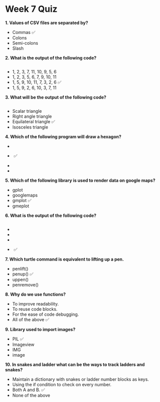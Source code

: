 # Week 7 Quiz

**1. Values of CSV files are separated by?**
- Commas  ✅
- Colons
- Semi-colons
- Slash

**2. What is the output of the following code?**
	
<img src="https://storage.googleapis.com/swayam-node1-production.appspot.com/assets/img/noc22_cs31/JOC_W7_Q2.PNG" alt="">  
	
- 1, 2, 3, 7, 11, 10, 9, 5, 6
- 1, 2, 3, 5, 6, 7, 9, 10, 11
- 1, 5, 9, 10, 11, 7, 3, 2, 6  ✅
- 1, 5, 9, 2, 6, 10, 3, 7, 11

**3. What will be the output of the following code?**

<img src="https://storage.googleapis.com/swayam-node1-production.appspot.com/assets/img/noc22_cs31/JOC_W7_Q3.PNG" alt="">
	
- Scalar triangle
- Right angle triangle
- Equilateral triangle  ✅
- Isosceles triangle

**4. Which of the following program will draw a hexagon?**

- <img src="https://storage.googleapis.com/swayam-node1-production.appspot.com/assets/img/noc22_cs31/JOC_W7_Q4.A.PNG" alt="">

- <img src="https://storage.googleapis.com/swayam-node1-production.appspot.com/assets/img/noc22_cs31/JOC_W7_Q4.B.PNG" alt="">  ✅

- <img src="https://storage.googleapis.com/swayam-node1-production.appspot.com/assets/img/noc22_cs31/JOC_W7_Q4.C.PNG" alt="">

- <img src="https://storage.googleapis.com/swayam-node1-production.appspot.com/assets/img/noc22_cs31/JOC_W7_Q4.D.PNG" alt="">

**5. Which of the following library is used to render data on google maps?**
- gplot
- googlemaps
- gmplot  ✅
- gmeplot

**6. What is the output of the following code?**

<img src="https://storage.googleapis.com/swayam-node1-production.appspot.com/assets/img/noc22_cs31/JOC_W7_Q6.PNG" alt="">

- <img src="https://storage.googleapis.com/swayam-node1-production.appspot.com/assets/img/noc22_cs31/JOC_W7_Q6.A.PNG" alt="">

- <img src="https://storage.googleapis.com/swayam-node1-production.appspot.com/assets/img/noc22_cs31/JOC_W7_Q6.B.PNG" alt="">

- <img src="https://storage.googleapis.com/swayam-node1-production.appspot.com/assets/img/noc22_cs31/JOC_W7_Q6.C.PNG" alt="">

- <img src="https://storage.googleapis.com/swayam-node1-production.appspot.com/assets/img/noc22_cs31/JOC_W7_Q6.D.PNG" alt="">  ✅
	
**7. Which turtle command is equivalent to lifting up a pen.**

- penlift()
- penup()  ✅
- uppen()
- penremove()

**8. Why do we use functions?**

- To improve readability.
- To reuse code blocks.
- For the ease of code debugging.
- All of the above  ✅

**9. Library used to import images?**

- PIL  ✅
- Imageview
- IMG
- image

**10. In snakes and ladder what can be the ways to track ladders and snakes?**
- Maintain a dictionary with snakes or ladder number blocks as keys.
- Using the if condition to check on every number.
- Both A and B.  ✅
- None of the above
